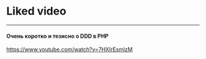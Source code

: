 # Liked video
<hr>

#### Очень коротко и тезисно о DDD в PHP

https://www.youtube.com/watch?v=7HXIrEsmlzM
